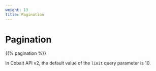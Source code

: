 ```yaml
---
weight: 13
title: Pagination
---
```


# Pagination

{{% pagination %}}

<aside class="notice">
In Cobalt API v2, the default value of the <code>limit</code> query parameter is 10.
</aside>
